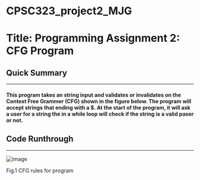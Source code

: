 # CPSC323_project2_MJG

# Title: Programming Assignment 2: CFG Program
## Quick Summary
_____
#### This program takes an string input and validates or invalidates on the Context Free Grammer (CFG) shown in the figure below. The program will accept strings that ending with a $. At the start of the program, it will ask a user for a string the in a while loop will check if the string is a valid paser or not. 

## Code Runthrough
_____



![image](https://user-images.githubusercontent.com/70228598/235372534-b9faae60-e286-4251-b5c8-911a8c602dda.png)



Fig.1 CFG rules for program

